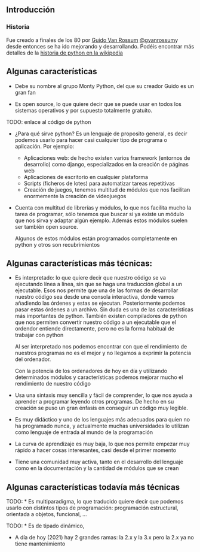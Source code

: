 ## Introducción

### Historia

Fue creado a finales de los 80 por [Guido Van Rossum](https://es.wikipedia.org/wiki/Guido_van_Rossum) [@gvanrossum](https://twitter.com/gvanrossum)y desde entonces se ha ido mejorando y desarrollando. Podéis encontrar más detalles de la [historia de python en la wikipedia](https://es.wikipedia.org/wiki/Historia_de_Python)

## Algunas características

* Debe su nombre al grupo Monty Python, del que su creador Guido es un gran fan

* Es open source, lo que quiere decir que se puede usar en todos los sistemas operativos y por supuesto totalmente gratuito.

TODO: enlace al código de python


* ¿Para qué sirve python?  Es un lenguaje de proposito general, es decir podemos usarlo para hacer casi cualquier tipo de programa o aplicación. Por ejemplo:
    * Aplicaciones web: de hecho existen varios framework (entornos de desarrollo) como django, especializados en la creación de páginas web
    * Aplicaciones de escritorio en cualquier plataforma
    * Scripts (ficheros de lotes) para automatizar tareas repetitivas
    * Creación de juegos, tenemos multitud de módulos que nos facilitan enormemente la creación de videojuegos

* Cuenta con multitud de librerías y módulos, lo que nos facilita mucho la tarea de programar, sólo tenemos que buscar si ya existe un módulo que nos sirva y adaptar algún ejemplo. Además estos módulos suelen ser también open source. 

    Algunos de estos módulos están programados completamente en python y otros son recubrimientos



## Algunas características más técnicas:

* Es interpretado: lo que quiere decir que nuestro código se va ejecutando línea a línea, sin que se haga una traducción global a un ejecutable. Esos nos permite que una de las formas de desarrollar nuestro código sea desde una consola interactiva, donde vamos añadiendo las órdenes y estas se ejecutan. Posteriormente podemos pasar estas órdenes a un archivo. Sin duda es una de las características más importantes de python. También existen compiladores de python que nos permiten convertir nuestro código a un ejecutable que el ordendor entiende directamente, pero no es la forma habitual de trabajar con python

    Al ser interpretado nos podemos encontrar con que el rendimiento de nuestros programas no es el mejor y no llegamos a exprimir la potencia del ordenador. 

    Con la potencia de los ordenadores de hoy en día y utilizando determinados módulos y características podemos mejorar mucho el rendimiento de nuestro código



* Usa una sintaxis muy sencilla y fácil de comprender, lo que nos ayuda a aprender a programar leyendo otros programas. De hecho en su creación se puso un gran énfasis en conseguir un código muy legible.

* Es muy didáctico y uno de los lenguajes más adecuados para quien no ha programado nunca, y actualmente muchas universidades lo utilizan como lenguaje de entrada al mundo de la programación

* La curva de aprendizaje es muy baja, lo que nos permite empezar muy rápido a hacer cosas interesantes, casi desde el primer momento

* Tiene una comunidad muy activa, tanto en el desarrollo del lenguaje como en la documentación y la cantidad de módulos que se crean

## Algunas características todavía más técnicas

TODO: * Es multiparadigma, lo que traducido quiere decir que podemos usarlo con distintos tipos de programación: programación estructural, orientada a objetos, funcional, ...

TODO: * Es de tipado dinámico, 

* A día de hoy (2021) hay 2 grandes ramas: la 2.x y la 3.x pero la 2.x ya no tiene mantenimiento


